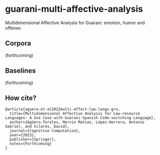 # guarani-multi-affective-analysis
Multidimensional Affective Analysis for Guarani: emotion, humor and offense.

## Corpora
(forthcoming)

## Baselines
(forthcoming)

## How cite?

```
@article{aguero-et-al2023multi-affect-low-langs-grn,
  title={Multidimensional Affective Analysis for Low-resource Languages: A Use Case with Guarani-Spanish Code-switching Language},
  author={Agüero-Torales, Marvin Matías, López-Herrera, Antonio Gabriel, and Vilares, David},
  journal={Cognitive Computation},
  year={2023},
  publisher={Springer},
  notes={Forthcoming}
}
```

